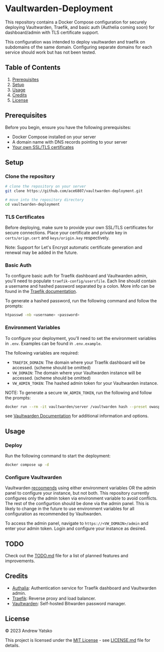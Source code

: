 # Vaultwarden-Deployment

This repository contains a Docker Compose configuration for securely deploying Vaultwarden, Traefik, and basic auth (Authelia coming soon) for dashboard/admin with TLS certificate support.

This configuration was intended to deploy vaultwarden and traefik on subdomains of the same domain. Configuring separate domains for each service should work but has not been tested.


## Table of Contents
1. [Prerequisites](#prerequisites)
2. [Setup](#setup)
3. [Usage](#usage)
4. [Credits](#credits)
5. [License](#license)

## Prerequisites

Before you begin, ensure you have the following prerequisites:

- Docker Compose installed on your server
- A domain name with DNS records pointing to your server
- [Your own SSL/TLS certificates](#tls-certificates)


## Setup

### Clone the repository

```bash
# clone the repository on your server
git clone https://github.com/ace6807/vaultwarden-deployment.git

# move into the repository directory
cd vaultwarden-deployment
```

### TLS Certificates

Before deploying, make sure to provide your own SSL/TLS certificates for secure connections. Place your certificate and private key in `certs/orign.cert` and `keys/origin.key` respectively.

Note: Support for Let's Encrypt automatic certificate generation and renewal may be added in the future.

### Basic Auth
To configure basic auth for Traefik dashboard and Vaultwarden admin, you'll need to populate `traefik-config/usersfile`. Each line should contain a username and hashed password separated by a colon. More info can be found in the [Traefik documentation](https://doc.traefik.io/traefik/middlewares/http/basicauth/).

To generate a hashed password, run the following command and follow the prompts:

```bash
htpasswd -nb <username> <password>
```

### Environment Variables

To configure your deployment, you'll need to set the environment variables in `.env`. Examples can be found in `.env.example`.

The following variables are required:

- `TRAEFIK_DOMAIN`: The domain where your Traefik dashboard will be accessed. (scheme should be omitted)
- `VW_DOMAIN`: The domain where your Vaultwarden instance will be accessed. (scheme should be omitted)
- `VW_ADMIN_TOKEN`: The hashed admin token for your Vaultwarden instance.

NOTE: To generate a secure `VW_ADMIN_TOKEN`, run the following and follow the prompts:

```bash
docker run --rm -it vaultwarden/server /vaultwarden hash --preset owasp
```
see [Vaultwarden Documentation](https://github.com/dani-garcia/vaultwarden/wiki/Enabling-admin-page#secure-the-admin_token) for additional information and options.


## Usage

### Deploy
Run the following command to start the deployment:

```bash
docker compose up -d
```

### Configure Vaultwarden
Vaultwarden [recoomends](https://github.com/dani-garcia/vaultwarden/wiki/Configuration-overview) using either environment variables OR the admin panel to configure your instance, but not both. This repository currently configures only the admin token via environment variable to avoid conflicts. The rest of the configurtion should be done via the admin panel. This is likely to change in the future to use environment variables for all configuration as recommended by Vaultwarden.

To access the admin panel, navigate to `https://<VW_DOMAIN>/admin` and enter your admin token. Login and configure your instance as desired.


## TODO

Check out the [TODO.md](TODO.md) file for a list of planned features and improvements.

## Credits

- [Authalia](https://github.com/authelia/authelia): Authentication service for Traefik dashboard and Vaultwarden admin.
- [Traefik](https://traefik.io/): Reverse proxy and load balancer.
- [Vaultwarden](https://github.com/dani-garcia/vaultwarden): Self-hosted Bitwarden password manager.


## License

© 2023 Andrew Yatsko

This project is licensed under the [MIT License](LICENSE.md) - see [LICENSE.md](LICENSE.md) file for details.